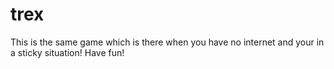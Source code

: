 # trex
This is the same game which is there when you have no internet and your in a sticky situation! Have fun!
